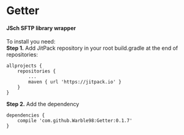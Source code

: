 # Getter
#### JSch SFTP library wrapper
To install you need:</br>
**Step 1.** Add JitPack repository in your root build.gradle at the end of repositories:
```
allprojects {
    repositories {
        ...
        maven { url 'https://jitpack.io' }
    }
}
```
**Step 2.** Add the dependency
```
dependencies {
    compile 'com.github.Warble98:Getter:0.1.7'
}
```
